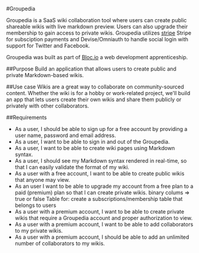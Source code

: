#Groupedia

Groupedia is a SaaS wiki collaboration tool where users can create public shareable wikis with live markdown preview. Users can also upgrade their membership to gain access to private wikis. Groupedia utilizes [stripe](http://stripe.com) Stripe for subsciption payments and Devise/Omniauth to handle social login with support for Twitter and Facebook.

Groupedia was built as part of [Bloc.io](https://www.bloc.io/?ref_token=OTU0MTQ) a web development apprenticeship.

##Purpose
Build an application that allows users to create public and private Markdown-based wikis.

##Use case
Wikis are a great way to collaborate on community-sourced content. Whether the wiki is for a hobby or work-related project, we'll build an app that lets users create their own wikis and share them publicly or privately with other collaborators.

##Requirements
* As a user, I should be able to sign up for a free account by providing a user name, password and email address.
* As a user, I want to be able to sign in and out of the Groupedia.
* As a user, I want to be able to create wiki pages using Markdown syntax.
* As a user, I should see my Markdown syntax rendered in real-time, so that I can easily validate the format of my wiki.
* As a user with a free account, I want to be able to create public wikis that anyone may view.
* As an user I want to be able to upgrade my account from a free plan to a paid (premium) plan so that I can create private wikis.
binary colums => true or false
Table for: create a subscriptions/membership table that belongs to users
* As a user with a premium account, I want to be able to create private wikis that require a Groupedia account and proper authorization to view.
* As a user with a premium account, I want to be able to add collaborators to my private wikis.
* As a user with a premium account, I should be able to add an unlimited number of collaborators to my wikis.
